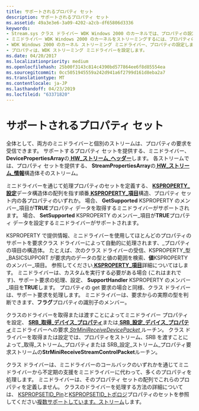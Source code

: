 ```yaml
---
title: サポートされるプロパティ セット
description: サポートされるプロパティ セット
ms.assetid: 49a3e3e6-3a09-4202-a2cb-df65806d3336
keywords:
- Stream.sys クラス ドライバー WDK Windows 2000 のカーネルでは、プロパティの設定します。
- ミニドライバー WDK Windows 2000 のカーネルをストリーミングするには、プロパティの設定します。
- WDK Windows 2000 のカーネル ストリーミング ミニドライバー、プロパティの設定します。
- プロパティは、WDK ストリーミング ミニドライバーを設定します。
ms.date: 04/20/2017
ms.localizationpriority: medium
ms.openlocfilehash: 25b00f3143c814c4390bd577864ee6f8d85554ea
ms.sourcegitcommit: 0cc5051945559a242d941a6f2799d161d8eba2a7
ms.translationtype: MT
ms.contentlocale: ja-JP
ms.lasthandoff: 04/23/2019
ms.locfileid: "63371820"
---
```

# <a name="supporting-property-sets"></a>サポートされるプロパティ セット





全体として、両方のミニドライバーと個別のストリームは、プロパティの要求を受信できます。 サポートするプロパティ セットを提供する、ミニドライバー、 **DevicePropertiesArray**の[ **HW\_ストリーム\_ヘッダー**](https://msdn.microsoft.com/library/windows/hardware/ff559690)します。 各ストリームでは、プロパティ セットを提供する、 **StreamPropertiesArray**の[ **HW\_ストリーム\_情報**](https://msdn.microsoft.com/library/windows/hardware/ff559692)構造体そのストリーム。

ミニドライバーを通じて処理プロパティのセットを定義する、 [ **KSPROPERTY\_設定**](https://msdn.microsoft.com/library/windows/hardware/ff565617)データ構造体の配列を指す順番[ **KSPROPERTY\_項目**](https://msdn.microsoft.com/library/windows/hardware/ff565176)構造、プロパティ セット内の各プロパティのいずれか。 場合、 **GetSupported** KSPROPERTY のメンバー\_項目が**TRUE**プロパティ データを取得するミニドライバーがサポートされます。 場合、 **SetSupported** KSPROPERTY のメンバー\_項目が**TRUE**プロパティ データを設定するミニドライバーがサポートされます。

KSPROPERTY で提供情報、ミニドライバーを使用してほとんどのプロパティのサポートを要求クラス ドライバーによって自動的に処理されます、\_プロパティの項目の構造体。 たとえば、次のクラス ドライバーの受信、KSPROPERTY\_型\_BASICSUPPORT が要求内のデータの型と値の範囲を検索、**値**KSPROPERTY のメンバー\_項目。 参照してください[ **KSPROPERTY\_項目**](https://msdn.microsoft.com/library/windows/hardware/ff565176)詳細についてはします。 ミニドライバーは、カスタムを実行する必要がある場合 (これはまれです)、サポート要求の処理、設定、 **SupportHandler** KSPROPERTY のメンバー\_項目を**TRUE**します。 プロパティの get 要求の場合と同様、クラス ドライバーは、サポート要求を処理します。 ミニドライバーは、要求からの実際の型を判断できます、**フラグ**プロパティの識別子のメンバー。

クラスのドライバーを取得または渡すことによってミニドライバー プロパティを設定、 [ **SRB\_取得\_デバイス\_プロパティ**](https://msdn.microsoft.com/library/windows/hardware/ff568170)または[ **SRB\_設定\_デバイス\_プロパティ**](https://msdn.microsoft.com/library/windows/hardware/ff568204)ミニドライバーへの要求[ *StrMiniReceiveDevicePacket* ](https://msdn.microsoft.com/library/windows/hardware/ff568463)ルーチン。 クラス ドライバーを取得または設定では、プロパティをストリーム、SRB を渡すことによって\_取得\_ストリーム\_プロパティまたは SRB\_設定\_ストリーム\_プロパティ要求ストリームの**StrMiniReceiveStreamControlPacket**ルーチン。

クラス ドライバーは、ミニドライバーのコールバックのいずれかを通じてミニドライバーから不定期の支援をミニドライバーに代わって、多くのプロパティを処理します。 ミニドライバーは、そのプロパティ セットの配列でこれらのプロパティを定義しません。 クラスのドライバーを処理する方法の詳細については、 [KSPROPSETID\_Pin](https://msdn.microsoft.com/library/windows/hardware/ff566584)と[KSPROPSETID\_トポロジ](https://msdn.microsoft.com/library/windows/hardware/ff566598)プロパティのセットを参照してください[複数サポートしています。ストリーム](supporting-multiple-streams.md)します。

 

 




